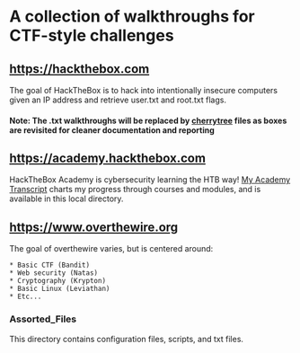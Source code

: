 # A collection of walkthroughs for CTF-style challenges

## https://hackthebox.com
The goal of HackTheBox is to hack into intentionally insecure 
computers given an IP address and retrieve user.txt and root.txt flags. 

#### Note: The .txt walkthroughs will be replaced by [cherrytree](https://github.com/giuspen/cherrytree) files as boxes are revisited for cleaner documentation and reporting ####

## https://academy.hackthebox.com
HackTheBox Academy is cybersecurity learning the HTB way!
[My Academy Transcript](https://github.com/rlong2/HackTheBox/blob/master/HTB%20Academy%20Student%20Transcript.pdf) charts my progress through courses and modules,
and is available in this local directory.

## https://www.overthewire.org
The goal of overthewire varies, but is centered around:

	* Basic CTF (Bandit) 
	* Web security (Natas)
    * Cryptography (Krypton)
	* Basic Linux (Leviathan)
	* Etc...

### Assorted_Files
This directory contains configuration files, scripts, and txt files. 
